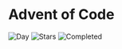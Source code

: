 # Advent of Code

![Day](https://img.shields.io/badge/day%20📅-2-blue) ![Stars](https://img.shields.io/badge/stars%20⭐-0-yellow) ![Completed](https://img.shields.io/badge/days%20completed-0-red)